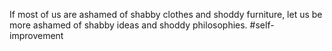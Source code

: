 If most of us are ashamed of shabby clothes and shoddy furniture, let us be more ashamed of shabby ideas and shoddy philosophies.
#self-improvement 